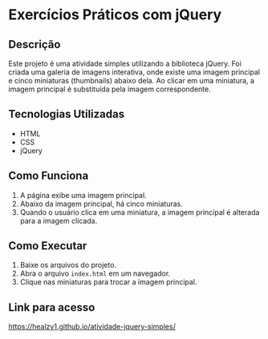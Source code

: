 # Exercícios Práticos com jQuery

## Descrição
Este projeto é uma atividade simples utilizando a biblioteca jQuery. Foi criada uma galeria de imagens interativa, onde existe uma imagem principal e cinco miniaturas (thumbnails) abaixo dela. Ao clicar em uma miniatura, a imagem principal é substituída pela imagem correspondente.

## Tecnologias Utilizadas
- HTML
- CSS
- jQuery

## Como Funciona
1. A página exibe uma imagem principal.
2. Abaixo da imagem principal, há cinco miniaturas.
3. Quando o usuário clica em uma miniatura, a imagem principal é alterada para a imagem clicada.

## Como Executar
1. Baixe os arquivos do projeto.
2. Abra o arquivo `index.html` em um navegador.
3. Clique nas miniaturas para trocar a imagem principal.

## Link para acesso
https://healzy1.github.io/atividade-jquery-simples/
